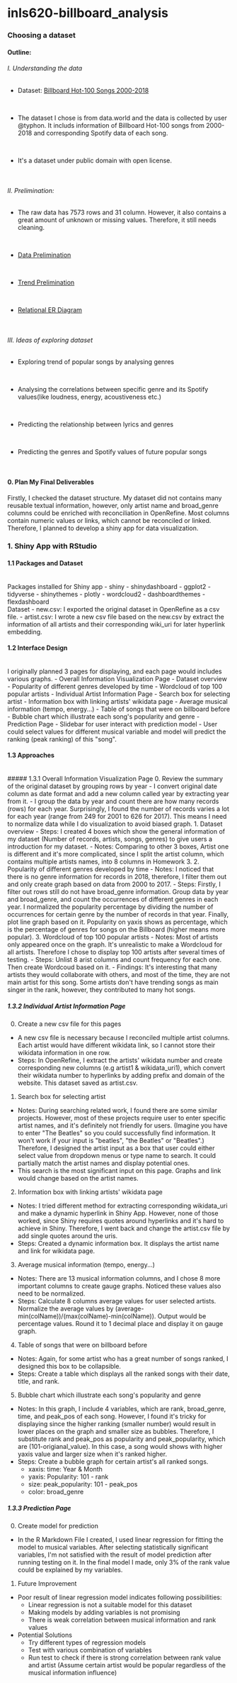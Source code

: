 # inls620-billboard_analysis

### Choosing a dataset

  #### Outline:
###### I. Understanding the data
* Dataset: [Billboard Hot-100 Songs 2000-2018](https://data.world/typhon/billboard-hot-100-songs-2000-2018-w-spotify-data-lyrics)
<br/>

* The dataset I chose is from data.world and the data is collected by user @typhon. It includs information of Billboard Hot-100 songs from 2000-2018 and corresponding Spotify data of each song.
<br/>

* It's a dataset under public domain with open license.


<br/>

###### II. Prelimination:
* The raw data has 7573 rows and 31 column. However, it also contains a great amount of unknown or missing values. Therefore, it still needs cleaning.
</br>

* <a href="Data_Prelimination.html">Data Prelimination</a>
</br>

* <a href="Trend_Prelimination.html">Trend Prelimination</a>
</br>

* <a href="ER_Diagram.pdf">Relational ER Diagram</a>


<br/>

###### III. Ideas of exploring dataset
* Exploring trend of popular songs by analysing genres
<br/>

* Analysing the correlations between specific genre and its Spotify values(like loudness, energy, acoustiveness etc.)
<br/>

* Predicting the relationship between lyrics and genres
<br/>

* Predicting the genres and Spotify values of future popular songs


<br/>

#### 0. Plan My Final Deliverables
Firstly, I checked the dataset structure. My dataset did not contains many reusable textual information, however, only artist name and broad_genre columns could be enriched with reconciliation in OpenRefine. Most columns contain numeric values or links, which cannot be reconciled or linked. Therefore, I planned to develop a shiny app for data visualization.

### 1. Shiny App with RStudio
  #### 1.1 Packages and Dataset
</br>
Packages installed for Shiny app
  - shiny
  - shinydashboard
  - ggplot2
  - tidyverse
  - shinythemes
  - plotly
  - wordcloud2
  - dashboardthemes
  - flexdashboard

</br>
Dataset
  - new.csv: I exported the original dataset in OpenRefine as a csv file.
  - artist.csv: I wrote a new csv file based on the new.csv by extract the information of all artists and their corresponding wiki_uri for later hyperlink embedding.

#### 1.2 Interface Design
</br>
I originally planned 3 pages for displaying, and each page would includes various graphs.
- Overall Information Visualization Page
  - Dataset overview
  - Popularity of different genres developed by time
  - Wordcloud of top 100 popular artists
- Individual Artist Information Page
  - Search box for selecting artist
  - Information box with linking artists' wikidata page
  - Average musical information (tempo, energy...)
  - Table of songs that were on billboard before
  - Bubble chart which illustrate each song's popularity and genre
- Prediction Page
  - Slidebar for user interact with prediction model
    - User could select values for different musical variable and model will predict the ranking (peak ranking) of this "song".


#### 1.3 Approaches
</br>
##### 1.3.1 Overall Information Visualization Page
0. Review the summary of the original dataset by grouping rows by year
  - I convert original date column as date format and add a new column called year by extracting year from it.
  - I group the data by year and count there are how many records (rows) for each year. Surprisingly, I found the number of records varies a lot for each year (range from 249 for 2001 to 626 for 2017). This means I need to normalize data while I do visualization to avoid biased graph.
1. Dataset overview
  - Steps: I created 4 boxes which show the general information of my dataset (Number of records, artists, songs, genres) to give users a introduction for my dataset.
    - Notes: Comparing to other 3 boxes, Artist one is different and it's more complicated, since I split the artist column, which contains multiple artists names, into 8 columns in Homework 3.
2. Popularity of different genres developed by time
  - Notes: I noticed that there is no genre information for records in 2018, therefore, I filter them out and only create graph based on data from 2000 to 2017.
  - Steps: Firstly, I filter out rows still do not have broad_genre information. Group data by year and broad_genre, and count the occurrences of different genres in each year. I normalized the popularity percentage by dividing the number of occurrences for certain genre by the number of records in that year. Finally, plot line graph based on it. Popularity on yaxis shows as percentage, which is the percentage of genres for songs on the Billboard (higher means more popular).
3. Wordcloud of top 100 popular artists
  - Notes: Most of artists only appeared once on the graph. It's unrealistic to make a Wordcloud for all artists. Therefore I chose to display top 100 artists after several times of testing.
  - Steps: Unlist 8 arist columns and count frequency for each one. Then create Wordcoud based on it.
  - Findings: It's interesting that many artists they would collaborate with others, and most of the time, they are not main artist for this song. Some artists don't have trending songs as main singer in the rank, however, they contributed to many hot songs.

##### 1.3.2 Individual Artist Information Page
0. Create a new csv file for this pages
 - A new csv file is necessary because I reconciled multiple artist columns. Each artist would have different wikidata link, so I cannot store their wikidata information in one row.
 - Steps: In OpenRefine, I extract the artists' wikidata number and create corresponding new columns (e.g artist1 & wikidata_uri1), which convert their wikidata number to hyperlinks by adding prefix and domain of the website. This dataset saved as artist.csv.
1. Search box for selecting artist
 - Notes: During searching related work, I found there are some similar projects. However, most of these projects require user to enter specific artist names, and it's definitely not friendly for users. (Imagine you have to enter "The Beatles" so you could successfully find information. It won't work if your input is "beatles", "the Beatles" or "Beatles".) Therefore, I designed the artist input as a box that user could either select value from dropdown menus or type name to search. It could partially match the artist names and display potential ones.
 - This search is the most significant input on this page. Graphs and link would change based on the artist names.
2. Information box with linking artists' wikidata page
 - Notes: I tried different method for extracting corresponding wikidata_uri and make a dynamic hyperlink in Shiny App. However, none of those worked, since Shiny requires quotes around hyperlinks and it's hard to achieve in Shiny. Therefore, I went back and change the artist.csv file by add single quotes around the uris.
 - Steps: Created a dynamic information box. It displays the artist name and link for wikidata page.
3. Average musical information (tempo, energy...)
  - Notes: There are 13 musical information columns, and I chose 8 more important columns to create gauge graphs. Noticed these values also need to be normalized.
  - Steps: Calculate 8 columns average values for user selected artists. Normalize the average values by (average-min(colName))/(max(colName)-min(colName)). Output would be percentage values. Round it to 1 decimal place and display it on gauge graph.
4. Table of songs that were on billboard before
  - Notes: Again, for some artist who has a great number of songs ranked, I designed this box to be collapsible.
  - Steps: Create a table which displays all the ranked songs with their date, title, and rank.
5. Bubble chart which illustrate each song's popularity and genre
  - Notes: In this graph, I include 4 variables, which are rank, broad_genre, time, and peak_pos of each song. However, I found it's tricky for displaying since the higher ranking (smaller number) would result in lower places on the graph and smaller size as bubbles. Therefore, I substitute rank and peak_pos as popularity and peak_popularity, which are (101-origianal_value). In this case, a song would shows with higher yaxis value and larger size when it's ranked higher.
  - Steps: Create a bubble graph for certain artist's all ranked songs.
    - xaxis: time: Year & Month
    - yaxis: Popularity: 101 - rank
    - size: peak_popularity: 101 - peak_pos
    - color: broad_genre

##### 1.3.3 Prediction Page
0. Create model for prediction
  - In the R Markdown File I created, I used linear regression for fitting the model to musical variables. After selecting statistically significant variables, I'm not satisfied with the result of model prediction after running testing on it. In the final model I made, only 3% of the rank value could be explained by my variables.
1. Future Improvement
  - Poor result of linear regression model indicates following possibilities:
    - Linear regression is not a suitable model for this dataset
    - Making models by adding variables is not promising
    - There is weak correlation between musical information and rank values
  - Potential Solutions
    - Try different types of regression models
    - Test with various combination of variables
    - Run test to check if there is strong correlation between rank value and artist (Assume certain artist would be popular regardless of the musical information influence)
